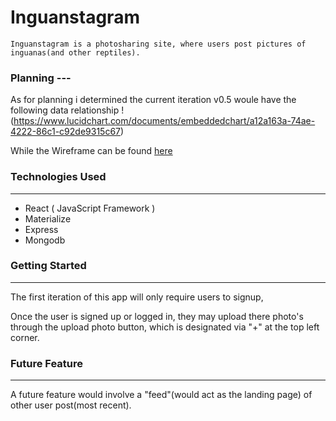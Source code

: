 # Inguanstagram 
    Inguanstagram is a photosharing site, where users post pictures of inguanas(and other reptiles).

### Planning ---
As for planning i determined the current iteration v0.5 woule have the following data relationship !(https://www.lucidchart.com/documents/embeddedchart/a12a163a-74ae-4222-86c1-c92de9315c67)

While the Wireframe can be found [here](https://www.figma.com/file/G7tU7sUVpKv5XuszG0NEpkUb/Untitled?node-id=5%3A3)

### Technologies Used
---
* React ( JavaScript Framework )
* Materialize
* Express
* Mongodb

### Getting Started
---
The first iteration of this app will  only require users to signup, 

Once the user is signed up or logged in, they
may upload there photo's through the upload photo button, which is designated via "+" at the top left corner.

### Future Feature
---
A future feature would involve a "feed"(would act as the landing page) of other user post(most recent).
